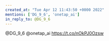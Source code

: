 ```yaml
---
created_at: "Tue Apr 12 11:43:50 +0000 2022"
mentions: ['DG_9_6', 'onetap_ai']
in_reply_to: @DG_9_6
---
```


@DG_9_6 @onetap_ai https://t.co/nOkPJ0Ozsw